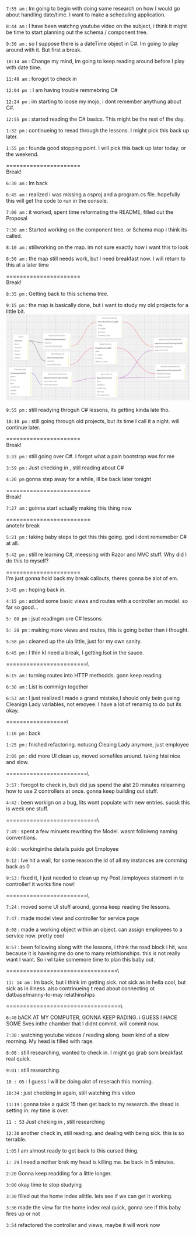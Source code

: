 `7:55 am` : Im going to begin with doing some research on how I would go about handling date/time. I want to make a scheduling application.

`8:44 am` : I have been watchng youtube video on the subject, i think it might be time to start planning out the schema / component tree.

`9:30 am` : so I suppose there is a dateTime object in C#. Im going to play around with it. But first a break.

`10:14 am` : Change my mind, im going to keep reading around before I play with date time.

`11:40 am` : forogot to check in

`12:04 pm `: I am having trouble remmebring C#

`12:24 pm` : im starting to loose my mojo, i dont remember anythung about C#. 

`12:55 pm` : started reading the C# basics. This might be the rest of the day.

`1:32 pm` : continueing to reead through the lessons. I might pick this back up later.

`1:55 pm` : founda  good stopping point. I will pick this back up later today. or the weekend.

======================\
Break!

`6:30 am` : Im back

`6:45 am` : realized i was missing a csproj and a program.cs file. hopefully this will get the code to run in the console.

`7:00 am` : it worked, spent time reformating the README, filled out the Proposal

`7:30 am` : Started working on the component tree. or Schema map i think its called.

`8:10 am` : stillworking on the map. im not sure exactly how i want this to look

`8:50 am` : the map still needs work, but I need breakfast now. I will return to this at a later time

======================\
Break!

`8:35 pm` : Getting back to this schema tree. 


`9:15 pm` : the map is basically done, but i want to study my old projects for a little bit. 
![Alt text](<./img/Screenshot 2.png>)

`9:55 pm` : still readying throguh C# lessons, its getting kinda late tho.

`10:10 pm` : still going through old projects, but its time I call it a night. will continue later.

======================\
Break!

`3:33 pm` : still going over C#. I forgot what a pain bootstrap was for me

`3:59 pm` : Just checking in , still reading about C#

`4:26 pm` gonna step away for a while, ill be back later tonight

=========================\
Break!

`7:27 am` : goinna start actually making this thing now

=========================\
anotehr break

`5:21 pm` : taking baby steps to get this this going. god i dont rememeber C# at all. 

`5:42 pm` : still re learning C#, meessing with Razor and MVC stuff. Why did I do this to myself?

======================\
I'm just gonna hold back my break callouts, theres gonna be alot of em.

`3:45 pm` :  hoping back in.


`4:15 pm` : added some basic views and routes with a controller an model. so far so good... 

`5: 08 pm` : jsut readingm ore C# lessons

`5: 28 pm` : making more views and routes, this is going better than i thought. 

`5:58 pm` : cleaned up the uia little, just for my own sanity.

`6:45 pm` : I thin kI need a break, I getting lsot in the sauce. 


========================\


`6:15 am` : turning routes into HTTP methodds. gonn keep reading

`6:38 am` : List is commign together

`6:53 am` : I just realized I made a grand mistake,I should only bein gusing Cleanign Lady variables, not emoyee. I have a lot of renamig to do but its okay.


==================\


`1:16 pm` : back

`1:25 pm` : fnished refactoring. notusng Cleaing Lady anymore, just employee

`2:05 pm` : did more UI clean up, moved somefiles around. taking htsi nice and slow.

========================\

`3:57` : forogot to check in, buti did jus spend the alst 20 minutes relearning how to use 2 controllers at once. gonna keep building out stuff.

`4:42` : been workign on a bug, lits wont populate with new entries. sucsk this is week one stuff.

===========================\

`7:49` : spent a few minuets rewriting the Model. wasnt folloiwng naming conventions.

`8:09` : workinginthe details paide got Employee

`9:12` : Ive hit a wall, for some reason the Id of all my instances are comming back as 0

`9:53` : fixed it, I just needed to clean up my Post /employees statment in te controller! it works fine now!

========================\

`7:24` : moved some UI stuff around, gonna keep reading the lessons.

`7:47` : made model view and controller for service page

`8:08` : made a working object within an object. can assign employees to a service now. pretty cool

`8:57` : been following along with the lessons, i think the road block i hit, was because it is haveing me do one to many relathionships. this is not really want I want. So i wl take somemore time to plan this baby out.

=================================\

`11: 14 am` : Im  back, but i think im getting sick. not sick as in hella cool, but sick as in illness. also contrinueing t read about connecting ot datbase/manny-to-may relathinships

==================================\

`6:40` bACK AT MY COMPUTER, GONNA KEEP RADING. i GUESS I HACE SOME Sves inthe chamber that I didnt commit. will commit now.

`7:30` : watching youtube videos / reading along. been kind of a slow morning. My head is filled with rage.

`8:08` : still researching, wanted to check in. I might go grab som breakfast real quick.

`9:01` : still researching.

`10 : 05` : I guess I will be doing alot of reserach this morning.

`10:34` : just checking in again, still watching this video 

`11:19` : gonna take a quick 15 then get back to my research. the dread is setting in. my time is over.

`11 : 53` Just cheking in , still researching

`12:30` another check in, still reading. and dealing with being sick. this is so terrable. 

`1:05`  I am almost ready to get back to this cursed thing.

`1: 29` I need a nother brek my head is killing me. be back in 5 minutes.

`2:20` Gonna keep readding for a little longer.

`3:00` okay time to stop studying

`3:30` filled out the home index alittle. lets see if we can get it working.

`3:36` made the view for the home index real quick, gonna see if this baby fires up or not

`3:54` refactored the controller and views, maybe it will work now